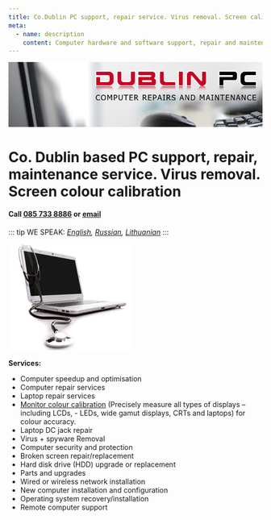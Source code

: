 ```yaml
---
title: Co.Dublin PC support, repair service. Virus removal. Screen calibration.
meta:
  - name: description
    content: Computer hardware and software support, repair and maintenance and monitor calibration services in Co. Dublin area.
---
```

![Dublin based PC support, repair, maintenance service. Virus removal. Screen calibration.](./img/dublin-pc-computers.jpg)

# Co. Dublin based PC support, repair, maintenance service. Virus removal. Screen colour calibration

#### Call [085 733 8886](tel:+353857338886) or [email](/contacts/)
::: tip WE SPEAK:
*[English](/), [Russian](/ru/), [Lithuanian](/lt/)*
:::

![Computer repair](./img/laptop-repair.jpg)

**Services:**

- Computer speedup and optimisation
- Computer repair services
- Laptop repair services
- [Monitor colour calibration](/monitor-colour-calibration-services-dublin/) (Precisely measure all types of displays – including LCDs, - LEDs, wide gamut displays, CRTs and laptops) for colour accuracy.
- Laptop DC jack repair
- Virus + spyware Removal
- Computer security and protection
- Broken screen repair/replacement
- Hard disk drive (HDD) upgrade or replacement
- Parts and upgrades
- Wired or wireless network installation
- New computer installation and configuration
- Operating system recovery/installation
- Remote computer support
